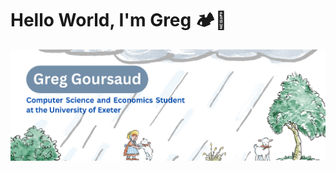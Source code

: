 # Hello World, I'm Greg 🏕👋

![Alt text](https://github.com/greggoursaud/greggoursaud/blob/main/Greg%20Goursaud%20(1700%20x%20600%20px).png?raw=true)


<!--
**greggoursaud/greggoursaud** is a ✨ _special_ ✨ repository because its `README.md` (this file) appears on your GitHub profile.

Here are some ideas to get you started:

- 🔭 I’m currently working on ...
- 🌱 I’m currently learning ...
- 👯 I’m looking to collaborate on ...
- 🤔 I’m looking for help with ...
- 💬 Ask me about ...
- 📫 How to reach me: ...
- 😄 Pronouns: ...
- ⚡ Fun fact: ...
-->

